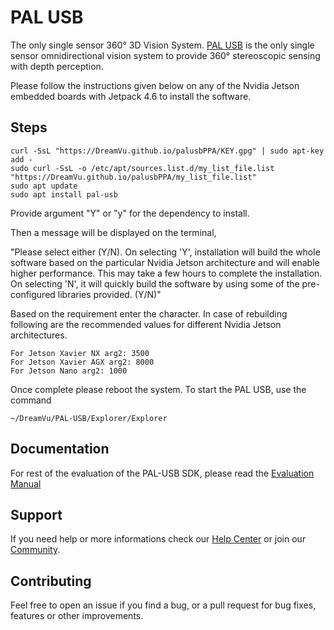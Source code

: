 # PAL USB
The only single sensor 360° 3D Vision System. [PAL USB](https://dreamvu.com/pal-usb/) is the only single sensor omnidirectional vision system to provide 360° stereoscopic sensing with depth perception. 

Please follow the instructions given below on any of the Nvidia Jetson embedded boards with Jetpack 4.6 to install the software.

## Steps
    
    curl -SsL "https://DreamVu.github.io/palusbPPA/KEY.gpg" | sudo apt-key add -
    sudo curl -SsL -o /etc/apt/sources.list.d/my_list_file.list "https://DreamVu.github.io/palusbPPA/my_list_file.list"
    sudo apt update
    sudo apt install pal-usb


Provide argument "Y" or "y" for the dependency to install. 

Then a message will be displayed on the terminal,

"Please select either (Y/N). On selecting 'Y', installation will build the whole software based on the particular Nvidia Jetson architecture and will enable higher performance. This may take a few hours to complete the installation. On selecting 'N', it will quickly build the software by using some of the pre-configured libraries provided. (Y/N)"

Based on the requirement enter the character. In case of rebuilding following are the recommended values for different Nvidia Jetson architectures.

    For Jetson Xavier NX arg2: 3500
    For Jetson Xavier AGX arg2: 8000
    For Jetson Nano arg2: 1000
            
Once complete please reboot the system.
To start the PAL USB, use the command 
    
    ~/DreamVu/PAL-USB/Explorer/Explorer


## Documentation 
For rest of the evaluation of the PAL-USB SDK, please read the [Evaluation Manual](https://docs.google.com/document/d/e/2PACX-1vT3rc_7S621PJHJ6QuV-rR2CyXbMvPBZztaDoiPnkT_g18Gz327OOA91pf11JMkqIeK0smel81rNbNg/pub)

## Support 
If you need help or more informations check our [Help Center](https://support.dreamvu.com/portal/en/home) or join our [Community](https://support.dreamvu.com/portal/en/community/dreamvu-inc). 

## Contributing
Feel free to open an issue if you find a bug, or a pull request for bug fixes, features or other improvements.
